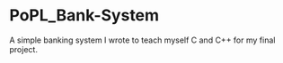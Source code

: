 PoPL_Bank-System
================
A simple banking system I wrote to teach myself C and C++ for my final project.
